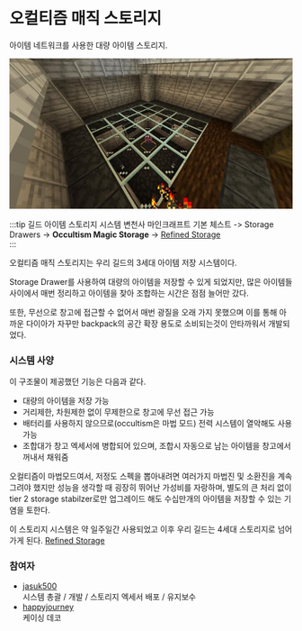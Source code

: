 # 오컬티즘 매직 스토리지

아이템 네트워크를 사용한 대량 아이템 스토리지.

![asdf](../../asset/systems/occultism_magic_storage/storage_look.jpg)


:::tip 길드 아이템 스토리지 시스템 변천사
마인크래프트 기본 체스트 -> Storage Drawers -> **Occultism Magic Storage** -> [Refined Storage](rs_main.md)  
:::

오컬티즘 매직 스토리지는 우리 길드의 3세대 아이템 저장 시스템이다.

Storage Drawer를 사용하여 대량의 아이템을 저장할 수 있게 되었지만,
많은 아이템들 사이에서 매번 정리하고 아이템을 찾아 조합하는 시간은 점점 늘어만 갔다.

또한, 무선으로 창고에 접근할 수 없어서 매번 광질을 오래 가지 못했으며
이를 통해 아까운 다이아가 자꾸만 backpack의 공간 확장 용도로 소비되는것이 안타까워서 개발되었다.

### 시스템 사양

이 구조물이 제공했던 기능은 다음과 같다.
- 대량의 아이템을 저장 가능
- 거리제한, 차원제한 없이 무제한으로 창고에 무선 접근 가능
- 배터리를 사용하지 않으므로(occultism은 마법 모드) 전력 시스템이 열악해도 사용 가능
- 조합대가 창고 엑세서에 병합되어 있으며, 조합시 자동으로 남는 아이템을 창고에서 꺼내서 채워줌

오컬티즘이 마법모드여서, 저정도 스펙을 뽑아내려면 여러가지 마법진 및 소환진을 계속 그려야 했지만
성능을 생각할 때 굉장히 뛰어난 가성비를 자랑하며, 별도의 큰 처리 없이 tier 2 storage stabilzer로만 업그레이드 해도
수십만개의 아이템을 저장할 수 있는 기염을 토한다.

이 스토리지 시스템은 약 일주일간 사용되었고
이후 우리 길드는 4세대 스토리지로 넘어가게 된다.
[Refined Storage](rs_main.md)

### 참여자
<!-- tag_source_open:description:member_contribute -->
- [jasuk500](../members/jasuk500.md)  
시스템 총괄 / 개발 / 스토리지 엑세서 배포 / 유지보수
- [happyjourney](../members/happyjourney.md)  
케이싱 데코
<!-- tag_close-->